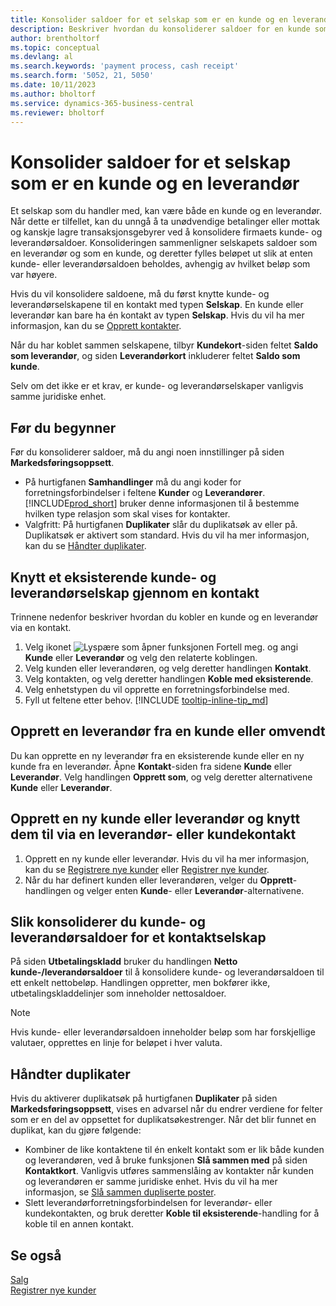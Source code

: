 ```yaml
---
title: Konsolider saldoer for et selskap som er en kunde og en leverandør
description: Beskriver hvordan du konsoliderer saldoer for en kunde som også er en leverandør.
author: brentholtorf
ms.topic: conceptual
ms.devlang: al
ms.search.keywords: 'payment process, cash receipt'
ms.search.form: '5052, 21, 5050'
ms.date: 10/11/2023
ms.author: bholtorf
ms.service: dynamics-365-business-central
ms.reviewer: bholtorf
---
```

# <a name="consolidate-balances-for-a-company-that-is-a-customer-and-a-vendor"></a>Konsolider saldoer for et selskap som er en kunde og en leverandør
Et selskap som du handler med, kan være både en kunde og en leverandør. Når dette er tilfellet, kan du unngå å ta unødvendige betalinger eller mottak og kanskje lagre transaksjonsgebyrer ved å konsolidere firmaets kunde- og leverandørsaldoer. Konsolideringen sammenligner selskapets saldoer som en leverandør og som en kunde, og deretter fylles beløpet ut slik at enten kunde- eller leverandørsaldoen beholdes, avhengig av hvilket beløp som var høyere. 

Hvis du vil konsolidere saldoene, må du først knytte kunde- og leverandørselskapene til en kontakt med typen **Selskap**. En kunde eller leverandør kan bare ha én kontakt av typen **Selskap**. Hvis du vil ha mer informasjon, kan du se [Opprett kontakter](marketing-create-contact-companies.md).

Når du har koblet sammen selskapene, tilbyr **Kundekort**-siden feltet **Saldo som leverandør**, og siden **Leverandørkort** inkluderer feltet **Saldo som kunde**.

Selv om det ikke er et krav, er kunde- og leverandørselskaper vanligvis samme juridiske enhet. 

## <a name="before-you-start"></a>Før du begynner
Før du konsoliderer saldoer, må du angi noen innstillinger på siden **Markedsføringsoppsett**. 

* På hurtigfanen **Samhandlinger** må du angi koder for forretningsforbindelser i feltene **Kunder** og **Leverandører**. [!INCLUDE[prod_short](includes/prod_short.md)] bruker denne informasjonen til å bestemme hvilken type relasjon som skal vises for kontakter. 
* Valgfritt: På hurtigfanen **Duplikater** slår du duplikatsøk av eller på. Duplikatsøk er aktivert som standard. Hvis du vil ha mer informasjon, kan du se [Håndter duplikater](#handling-duplicates). 

## <a name="link-an-existing-customer-and-vendor-company-through-a-contact"></a>Knytt et eksisterende kunde- og leverandørselskap gjennom en kontakt
Trinnene nedenfor beskriver hvordan du kobler en kunde og en leverandør via en kontakt.

1. Velg ikonet ![Lyspære som åpner funksjonen Fortell meg.](media/ui-search/search_small.png "Fortell hva du vil gjøre") og angi **Kunde** eller **Leverandør** og velg den relaterte koblingen.
2. Velg kunden eller leverandøren, og velg deretter handlingen **Kontakt**.   
3. Velg kontakten, og velg deretter handlingen **Koble med eksisterende**.
4. Velg enhetstypen du vil opprette en forretningsforbindelse med.
5. Fyll ut feltene etter behov. [!INCLUDE [tooltip-inline-tip_md](includes/tooltip-inline-tip_md.md)]

## <a name="create-a-vendor-from-a-customer-or-vice-versa"></a>Opprett en leverandør fra en kunde eller omvendt
Du kan opprette en ny leverandør fra en eksisterende kunde eller en ny kunde fra en leverandør. Åpne **Kontakt**-siden fra sidene **Kunde** eller **Leverandør**. Velg handlingen **Opprett som**, og velg deretter alternativene **Kunde** eller **Leverandør**. 

## <a name="create-a-new-customer-or-vendor-and-link-them-through-a-vendor-or-customer-contact"></a>Opprett en ny kunde eller leverandør og knytt dem til via en leverandør- eller kundekontakt
1. Opprett en ny kunde eller leverandør. Hvis du vil ha mer informasjon, kan du se [Registrere nye kunder](sales-how-register-new-customers.md) eller [Registrer nye kunder](sales-how-register-new-customers.md).
2. Når du har definert kunden eller leverandøren, velger du **Opprett**-handlingen og velger enten **Kunde**- eller **Leverandør**-alternativene. 

## <a name="to-consolidate-the-customer-and-vendor-balances-for-a-contact-company"></a>Slik konsoliderer du kunde- og leverandørsaldoer for et kontaktselskap
På siden **Utbetalingskladd** bruker du handlingen **Netto kunde-/leverandørsaldoer** til å konsolidere kunde- og leverandørsaldoen til ett enkelt nettobeløp. Handlingen oppretter, men bokfører ikke, utbetalingskladdelinjer som inneholder nettosaldoer.

> [!NOTE]
> Hvis kunde- eller leverandørsaldoen inneholder beløp som har forskjellige valutaer, opprettes en linje for beløpet i hver valuta.

## <a name="handling-duplicates"></a>Håndter duplikater
Hvis du aktiverer duplikatsøk på hurtigfanen **Duplikater** på siden **Markedsføringsoppsett**, vises en advarsel når du endrer verdiene for felter som er en del av oppsettet for duplikatsøkestrenger. Når det blir funnet en duplikat, kan du gjøre følgende:

* Kombiner de like kontaktene til én enkelt kontakt som er lik både kunden og leverandøren, ved å bruke funksjonen **Slå sammen med** på siden **Kontaktkort**. Vanligvis utføres sammenslåing av kontakter når kunden og leverandøren er samme juridiske enhet. Hvis du vil ha mer informasjon, se [Slå sammen dupliserte poster](sales-how-merge-duplicate-records.md). 
* Slett leverandørforretningsforbindelsen for leverandør- eller kundekontakten, og bruk deretter **Koble til eksisterende**-handling for å koble til en annen kontakt.    

## <a name="see-also"></a>Se også
[Salg](sales-manage-sales.md)  
[Registrer nye kunder](sales-how-register-new-customers.md)  
